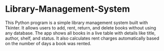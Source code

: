 # Library-Management-System
This Python program is a simple library management system built with Tkinter. It allows users to add, rent, return, and delete books without using any database. The app shows all books in a live table with details like title, author, shelf, and status. It also calculates rent charges automatically based on the number of days a book was rented.
